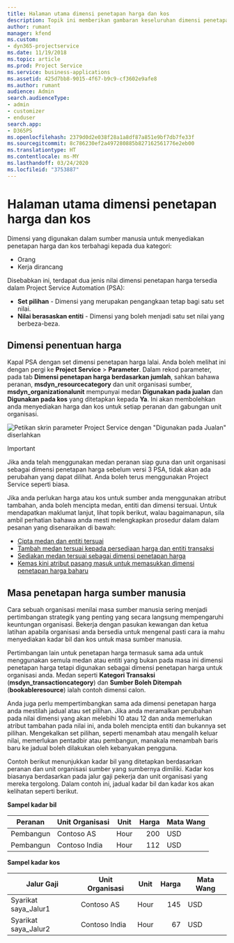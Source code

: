 ```yaml
---
title: Halaman utama dimensi penetapan harga dan kos
description: Topik ini memberikan gambaran keseluruhan dimensi penetapan harga.
author: rumant
manager: kfend
ms.custom:
- dyn365-projectservice
ms.date: 11/19/2018
ms.topic: article
ms.prod: Project Service
ms.service: business-applications
ms.assetid: 425d7bb8-9015-4f67-b9c9-cf3602e9afe8
ms.author: rumant
audience: Admin
search.audienceType:
- admin
- customizer
- enduser
search.app:
- D365PS
ms.openlocfilehash: 2379d0d2e038f28a1a8df87a851e9bf7db7fe33f
ms.sourcegitcommit: 8c786230ef2a497280885b827162561776e2eb00
ms.translationtype: HT
ms.contentlocale: ms-MY
ms.lasthandoff: 03/24/2020
ms.locfileid: "3753887"
---
```

# <a name="pricing-and-costing-dimensions-home-page"></a>Halaman utama dimensi penetapan harga dan kos

Dimensi yang digunakan dalam sumber manusia untuk menyediakan penetapan harga dan kos terbahagi kepada dua kategori:

- Orang
- Kerja dirancang

Disebabkan ini, terdapat dua jenis nilai dimensi penetapan harga tersedia dalam Project Service Automation (PSA): 

- **Set pilihan** - Dimensi yang merupakan pengangkaan tetap bagi satu set nilai.
- **Nilai berasaskan entiti** - Dimensi yang boleh menjadi satu set nilai yang berbeza-beza.

## <a name="pricing-dimensions"></a>Dimensi penentuan harga

Kapal PSA dengan set dimensi penetapan harga lalai. Anda boleh melihat ini dengan pergi ke **Project Service** > **Parameter**. Dalam rekod parameter, pada tab **Dimensi penetapan harga berdasarkan jumlah**, sahkan bahawa peranan, **msdyn_resourcecategory** dan unit organisasi sumber, **msdyn_organizationalunit** mempunyai medan **Digunakan pada jualan** dan **Digunakan pada kos** yang ditetapkan kepada **Ya**. Ini akan membolehkan anda menyediakan harga dan kos untuk setiap peranan dan gabungan unit organisasi.

![Petikan skrin parameter Project Service dengan "Digunakan pada Jualan" diserlahkan](media/PS-OOB-parameters.png)

> [!IMPORTANT]
> Jika anda telah menggunakan medan peranan siap guna dan unit organisasi sebagai dimensi penetapan harga sebelum versi 3 PSA, tidak akan ada perubahan yang dapat dilihat. Anda boleh terus menggunakan Project Service seperti biasa. 

Jika anda perlukan harga atau kos untuk sumber anda menggunakan atribut tambahan, anda boleh mencipta medan, entiti dan dimensi tersuai. Untuk mendapatkan maklumat lanjut, lihat topik berikut, walau bagaimanapun, sila ambil perhatian bahawa anda mesti melengkapkan prosedur dalam dalam pesanan yang disenaraikan di bawah:

- [Cipta medan dan entiti tersuai](create-custom-fields-entities.md)
- [Tambah medan tersuai kepada persediaan harga dan entiti transaksi](field-references.md)
- [Sediakan medan tersuai sebagai dimensi penetapan harga](set-up-pricing-dimensions.md)
- [Kemas kini atribut pasang masuk untuk memasukkan dimensi penetapan harga baharu](update-plug-in-attributes.md)

## <a name="pricing-human-resource-time"></a>Masa penetapan harga sumber manusia
Cara sebuah organisasi menilai masa sumber manusia sering menjadi pertimbangan strategik yang penting yang secara langsung mempengaruhi keuntungan organisasi. Bekerja dengan pasukan kewangan dan ketua latihan apabila organisasi anda bersedia untuk mengenal pasti cara ia mahu menyediakan kadar bil dan kos untuk masa sumber manusia.

Pertimbangan lain untuk penetapan harga termasuk sama ada untuk menggunakan semula medan atau entiti yang bukan pada masa ini dimensi penetapan harga tetapi digunakan sebagai dimensi penetapan harga untuk organisasi anda. Medan seperti **Kategori Transaksi** (**msdyn_transactioncategory**) dan **Sumber Boleh Ditempah** (**bookableresource**) ialah contoh dimensi calon. 

Anda juga perlu mempertimbangkan sama ada dimensi penetapan harga anda mestilah jadual atau set pilihan. Jika anda meramalkan perubahan pada nilai dimensi yang akan melebihi 10 atau 12 dan anda memerlukan atribut tambahan pada nilai ini, anda boleh mencipta entiti dan bukannya set pilihan. Mengekalkan set pilihan, seperti menambah atau mengalih keluar nilai, memerlukan pentadbir atau pembangun, manakala menambah baris baru ke jadual boleh dilakukan oleh kebanyakan pengguna.

Contoh berikut menunjukkan kadar bil yang ditetapkan berdasarkan peranan dan unit organisasi sumber yang sumbernya dimiliki. Kadar kos biasanya berdasarkan pada jalur gaji pekerja dan unit organisasi yang mereka tergolong. Dalam contoh ini, jadual kadar bil dan kadar kos akan kelihatan seperti berikut.

**Sampel kadar bil**

| Peranan        | Unit Organisasi    |Unit      |Harga      |Mata Wang  |
| ------------|-------------|----------|----------:|----------|
| Pembangun   | Contoso AS  |Hour | 200|USD     |
| Pembangun   | Contoso India |Hour|   112|USD     |


**Sampel kadar kos**

| Jalur Gaji     | Unit Organisasi    |Unit      |Harga      |Mata Wang  |
| ----------------|-------------|----------|----------:|----------|
| Syarikat saya_Jalur1 | Contoso AS  |Hour | 145|USD     |
| Syarikat saya_Jalur2 | Contoso India |Hour|   67|USD     |
